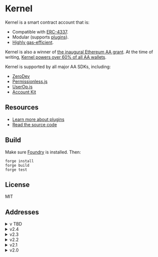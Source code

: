 # Kernel

Kernel is a smart contract account that is:

- Compatible with [ERC-4337](https://eips.ethereum.org/EIPS/eip-4337).
- Modular (supports [plugins](./src/validator)).
- [Highly gas-efficient](https://github.com/zerodevapp/aa-benchmark).

Kernel is also a winner of [the inaugural Ethereum AA grant](https://erc4337.mirror.xyz/hRn_41cef8oKn44ZncN9pXvY3VID6LZOtpLlktXYtmA).  At the time of writing, [Kernel powers over 60% of all AA wallets](https://twitter.com/SixdegreeLab/status/1705585256638849325?s=20).

Kernel is supported by all major AA SDKs, including:

- [ZeroDev](https://docs.zerodev.app/)
- [Permissionless.js](https://docs.pimlico.io/permissionless/how-to/accounts/use-kernel-account)
- [UserOp.js](https://docs.stackup.sh/docs/useropjs-presets#kernel)
- [Account Kit](https://github.com/alchemyplatform/aa-sdk/tree/main/packages/accounts/src/kernel-zerodev)

## Resources

- [Learn more about plugins](https://docs.zerodev.app/sdk/plugins/intro)
- [Read the source code](https://github.com/zerodevapp/kernel)

## Build

Make sure [Foundry](https://github.com/foundry-rs/foundry) is installed.  Then:

```
forge install
forge build
forge test
```

## License

MIT

## Addresses

<details>
<summary>v TBD</summary>

| Name                 | Address                                    |
| -------------------- | ------------------------------------------ |
| Kernel               | 0xd3082872F8B06073A021b4602e022d5A070d7cfC |
| KernelFactory        | 0x5de4839a76cf55d0c90e2061ef4386d962E15ae3 |
| SessionKeyValidator  | 0xB8E3c4bEaACAd06f6092793012DA4a8cB23D6123 |
| ECDSA Validator      | 0xd9AB5096a832b9ce79914329DAEE236f8Eea0390 |
| FclWebAuthnValidator | 0x42085b533b27B9AfDAF3864a38c72eF853943DAB |
| P256VerifierWrapper  | 0x738e3257EE928637fE62c37F91D3e722C45Dcc7C |
</details>

<details>
<summary>v2.4</summary>

| Name                 | Address                                    |
| -------------------- | ------------------------------------------ |
| Kernel               | 0xd3082872F8B06073A021b4602e022d5A070d7cfC |
| KernelFactory        | 0x5de4839a76cf55d0c90e2061ef4386d962E15ae3 |
| SessionKeyValidator  | 0xB8E3c4bEaACAd06f6092793012DA4a8cB23D6123 |
| ECDSA Validator      | 0xd9AB5096a832b9ce79914329DAEE236f8Eea0390 |
</details>

<details>
<summary>v2.3</summary>

| Name                 | Address                                    |
| -------------------- | ------------------------------------------ |
| Kernel               | 0xD3F582F6B4814E989Ee8E96bc3175320B5A540ab |
| KernelFactory        | 0x5de4839a76cf55d0c90e2061ef4386d962E15ae3 |
| KernelLite           | 0x482EC42E88a781485E1B6A4f07a0C5479d183291 |
| SessionKeyValidator  | 0xB8E3c4bEaACAd06f6092793012DA4a8cB23D6123 |
| ECDSA Validator      | 0xd9AB5096a832b9ce79914329DAEE236f8Eea0390 |
</details>

<details>
<summary>v2.2</summary>

| Name                 | Address                                    |
| -------------------- | ------------------------------------------ |
| Kernel               | 0x0DA6a956B9488eD4dd761E59f52FDc6c8068E6B5 |
| KernelFactory        | 0x5de4839a76cf55d0c90e2061ef4386d962E15ae3 |
| KernelLite           | 0xbEdb61Be086F3f15eE911Cc9AB3EEa945DEbFa96 |
| SessionKeyValidator  | 0xB8E3c4bEaACAd06f6092793012DA4a8cB23D6123 |
| ECDSA Validator      | 0xd9AB5096a832b9ce79914329DAEE236f8Eea0390 |

</details>

<details>
<summary>v2.1</summary>

| Name                 | Address                                    |
| -------------------- | ------------------------------------------ |
| Kernel               | 0xf048AD83CB2dfd6037A43902a2A5Be04e53cd2Eb |
| KernelFactory        | 0x5de4839a76cf55d0c90e2061ef4386d962E15ae3 |
| SessionKeyValidator  | 0xB8E3c4bEaACAd06f6092793012DA4a8cB23D6123 |
| ECDSA Validator      | 0xd9AB5096a832b9ce79914329DAEE236f8Eea0390 |
</details>

<details>
<summary>v2.0</summary>

| Name            | Address                                    |
| --------------- | ------------------------------------------ |
| Kernel          | 0xeB8206E02f6AB1884cfEa58CC7BabdA7d55aC957 |
| TempKernel      | 0x727A10897e70cd3Ab1a6e43d59A12ab0895A4995 |
| KernelFactory   | 0x12358cA00141D09cB90253F05a1DD16bE93A8EE6 |
| ECDSA Validator | 0x180D6465F921C7E0DEA0040107D342c87455fFF5 |
| ECDSA Factory   | 0xAf299A1f51560F51A1F3ADC0a5991Ac74b61b0BE |
</details>
